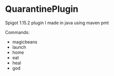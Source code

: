 # QuarantinePlugin
Spigot 1.15.2 plugin I made in java using maven pmt

Commands:
- magicbeans
- launch
- home
- eat
- heal
- god
